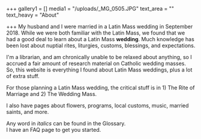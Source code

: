 +++
gallery1 = []
media1 = "/uploads/_MG_0505.JPG"
text_area = ""
text_heavy = "About"

+++
My husband and I were married in a Latin Mass wedding in September 2018. While we were both familiar with the Latin Mass, we found that we had a good deal to learn about a Latin Mass **wedding**. Much knowledge has been lost about nuptial rites, liturgies, customs, blessings, and expectations.

I'm a librarian, and am chronically unable to be relaxed about anything, so I accrued a fair amount of research material on Catholic wedding masses. So, this website is everything I found about Latin Mass weddings, plus a lot of extra stuff.

For those planning a Latin Mass wedding, the critical stuff is in 1) The Rite of Marriage and 2) The Wedding Mass.

I also have pages about flowers, programs, local customs, music, married saints, and more.

Any word in _italics_ can be found in the Glossary.  
I have an FAQ page to get you started.